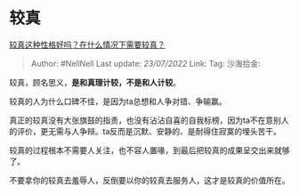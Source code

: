 # 较真

[较真这种性格好吗？在什么情况下需要较真？](https://www.zhihu.com/question/27111858/answer/2588206260)

> Author: #NellNell
> Last update: *23/07/2022*
> Link:
> Tag:
> 沙海拾金:

较真，顾名思义，**是和真理计较，不是和人计较**。

较真的人为什么口碑不佳，是因为ta总想和人争对错、争输赢。

真正的较真没有大张旗鼓的指责，也没有沾沾自喜的自我标榜，因为ta不在意别人的评价，更无需与人争辩。ta反而是沉默、安静的、是耐得住寂寞的埋头苦干。

较真的过程根本不需要人关注，也不容人置喙，到最后把较真的成果呈交出来就够了。

不要拿你的较真去羞辱人，反倒要以你的较真去服务人，这才是较真的价值所在。
